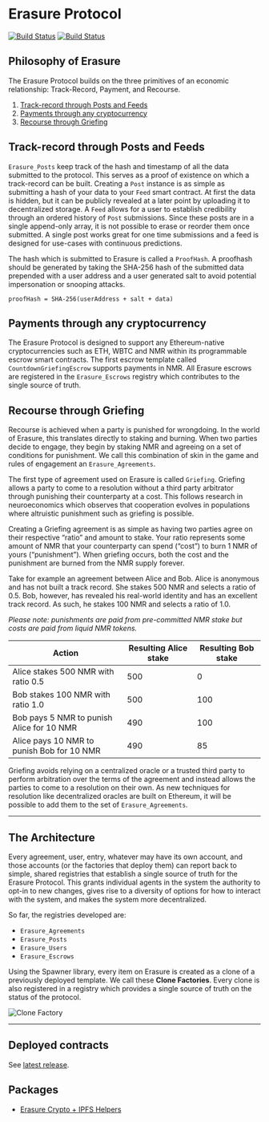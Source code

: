 # Erasure Protocol

[![Build Status](https://travis-ci.com/erasureprotocol/erasure-protocol.svg?branch=master)](https://travis-ci.com/erasureprotocol/erasure-protocol)
[![Build Status](https://github.com/erasureprotocol/erasure-protocol/workflows/CI/badge.svg)](https://github.com/erasureprotocol/erasure-protocol/actions)


## Philosophy of Erasure

The Erasure Protocol builds on the three primitives of an economic relationship: Track-Record, Payment, and Recourse.

1. [Track-record through Posts and Feeds](#track-record-through-posts-and-feeds)
2. [Payments through any cryptocurrency](#payments-through-any-cryptocurrency)
3. [Recourse through Griefing](#recourse-through-griefing)

## Track-record through Posts and Feeds

`Erasure_Posts` keep track of the hash and timestamp of all the data submitted to the protocol. This serves as a proof of existence on which a track-record can be built. Creating a `Post` instance is as simple as submitting a hash of your data to your `Feed` smart contract. At first the data is hidden, but it can be publicly revealed at a later point by uploading it to decentralized storage. A `Feed` allows for a user to establish credibility through an ordered history of `Post` submissions. Since these posts are in a single append-only array, it is not possible to erase or reorder them once submitted. A single post works great for one time submissions and a feed is designed for use-cases with continuous predictions.

The hash which is submitted to Erasure is called a `ProofHash`. A proofhash should be generated by taking the SHA-256 hash of the submitted data prepended with a user address and a user generated salt to avoid potential impersonation or snooping attacks.

```
proofHash = SHA-256(userAddress + salt + data)
```

## Payments through any cryptocurrency

The Erasure Protocol is designed to support any Ethereum-native cryptocurrencies such as ETH, WBTC and NMR within its programmable escrow smart contracts. The first escrow template called `CountdownGriefingEscrow` supports payments in NMR. All Erasure escrows are registered in the `Erasure_Escrows` registry which contributes to the single source of truth.

## Recourse through Griefing

Recourse is achieved when a party is punished for wrongdoing. In the world of Erasure, this translates directly to staking and burning. When two parties decide to engage, they begin by staking NMR and agreeing on a set of conditions for punishment. We call this combination of skin in the game and rules of engagement an `Erasure_Agreements`.

The first type of agreement used on Erasure is called `Griefing`. Griefing allows a party to come to a resolution without a third party arbitrator through punishing their counterparty at a cost. This follows research in neuroeconomics which observes that cooperation evolves in populations where altruistic punishment such as griefing is possible.

Creating a Griefing agreement is as simple as having two parties agree on their respective “ratio” and amount to stake. Your ratio represents some amount of NMR that your counterparty can spend (“cost”) to burn 1 NMR of yours (“punishment”). When griefing occurs, both the cost and the punishment are burned from the NMR supply forever.

Take for example an agreement between Alice and Bob. Alice is anonymous and has not built a track record. She stakes 500 NMR and selects a ratio of 0.5. Bob, however, has revealed his real-world identity and has an excellent track record. As such, he stakes 100 NMR and selects a ratio of 1.0.

*Please note: punishments are paid from pre-committed NMR stake but costs are paid from liquid NMR tokens.*

| Action                                     | Resulting Alice stake | Resulting Bob stake |
| ------------------------------------------ | --------------------- | ------------------- |
| Alice stakes 500 NMR with ratio 0.5        | 500                   | 0                   |
| Bob stakes 100 NMR with ratio 1.0          | 500                   | 100                 |
| Bob pays 5 NMR to punish Alice for 10 NMR  | 490                   | 100                 |
| Alice pays 10 NMR to punish Bob for 10 NMR | 490                   | 85                  |

Griefing avoids relying on a centralized oracle or a trusted third party to perform arbitration over the terms of the agreement and instead allows the parties to come to a resolution on their own. As new techniques for resolution like decentralized oracles are built on Ethereum, it will be possible to add them to the set of `Erasure_Agreements`.

---

## The Architecture

Every agreement, user, entry, whatever may have its own account, and those accounts (or the factories that deploy them) can report back to simple, shared registries that establish a single source of truth for the Erasure Protocol. This grants individual agents in the system the authority to opt-in to new changes, gives rise to a diversity of options for how to interact with the system, and makes the system more decentralized.

So far, the registries developed are:

- `Erasure_Agreements`
- `Erasure_Posts`
- `Erasure_Users`
- `Erasure_Escrows`

Using the Spawner library, every item on Erasure is created as a clone of a previously deployed template. We call these **Clone Factories**. Every clone is also registered in a registry which provides a single source of truth on the status of the protocol.

![Clone Factory](docs/clone-factory.png "Clone Factory")

---

## Deployed contracts

See [latest release](https://github.com/erasureprotocol/erasure-next-contracts/releases).

## Packages
- [Erasure Crypto + IPFS Helpers](https://github.com/erasureprotocol/erasure-protocol/tree/master/packages/crypto-ipfs)
